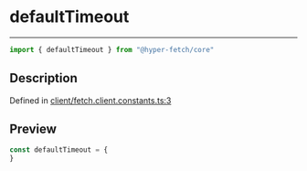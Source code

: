 

# defaultTimeout

<div class="api-docs__separator" data-reactroot="">

---

</div><div class="api-docs__import" data-reactroot="">

```ts
import { defaultTimeout } from "@hyper-fetch/core"
```

</div><div class="api-docs__section">

## Description

</div><div class="api-docs__description"><span class="api-docs__do-not-parse">



</span></div><p class="api-docs__definition">

Defined in [client/fetch.client.constants.ts:3](https://github.com/BetterTyped/hyper-fetch/blob/c746dc1f/packages/core/src/client/fetch.client.constants.ts#L3)

</p><div class="api-docs__section">

## Preview

</div><div class="api-docs__preview var">

```ts
const defaultTimeout = {
}
```

</div>